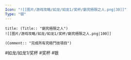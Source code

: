```yaml
---
Icon: "![[图片/游戏攻略/如龙/如龙1/奖杯/窮究極限之人.png|30]]"
Type: "银"
---
```

```ad-common-silver-trophy
title: (Title:: "窮究極限之人")
![[图片/游戏攻略/如龙/如龙1/奖杯/窮究極限之人.png|100]]

(Comment:: "完成所有究極鬥技項目")
```

#如龙/如龙1/奖杯 #奖杯 #银
